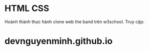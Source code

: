 # HTML CSS

Hoành thành thực hành clone web the band trên w3school. 
Truy cập:
# devnguyenminh.github.io
